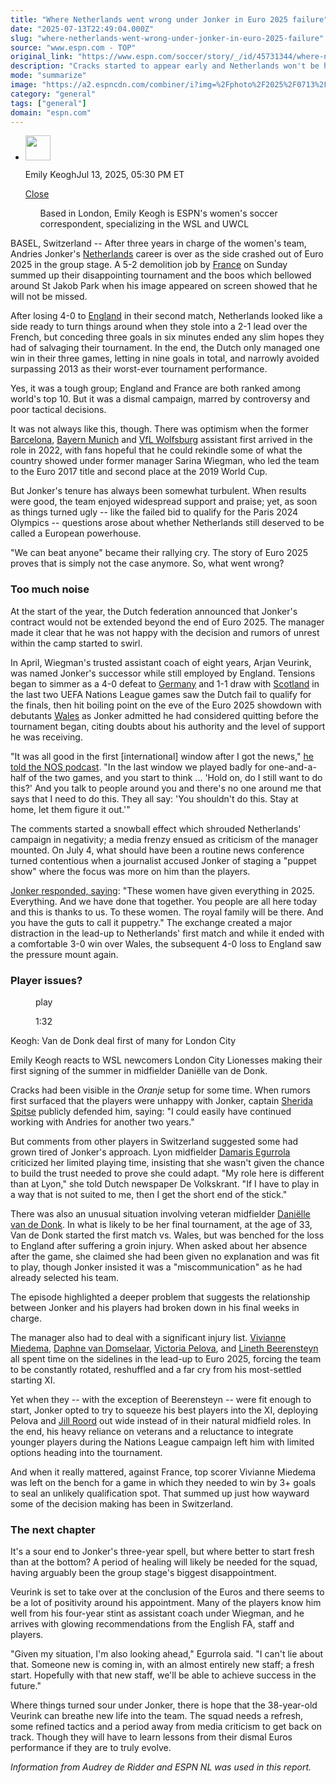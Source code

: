 ```yaml
---
title: "Where Netherlands went wrong under Jonker in Euro 2025 failure"
date: "2025-07-13T22:49:04.000Z"
slug: "where-netherlands-went-wrong-under-jonker-in-euro-2025-failure"
source: "www.espn.com - TOP"
original_link: "https://www.espn.com/soccer/story/_/id/45731344/where-netherlands-went-wrong-jonker-euro-2025-failure"
description: "Cracks started to appear early and Netherlands won't be happy about their early exit."
mode: "summarize"
image: "https://a2.espncdn.com/combiner/i?img=%2Fphoto%2F2025%2F0713%2Fr1518516_1296x729_16%2D9.jpg"
category: "general"
tags: ["general"]
domain: "espn.com"
---
```

<div id="readability-page-1" class="page"><div><div><ul><li><p><img src="https://a.espncdn.com/combiner/i?img=/i/columnists/espn_generic_m.jpg&amp;h=80&amp;w=80&amp;scale=crop" alt="" width="40" height="40"></p><p>Emily Keogh<span>Jul 13, 2025, 05:30 PM ET</span></p><div><p><a href="#">Close</a></p><ul>Based in London, Emily Keogh is ESPN's women's soccer correspondent, specializing in the WSL and UWCL</ul></div></li></ul></div><p>BASEL, Switzerland -- After three years in charge of the women's team, Andries Jonker's <a data-clubhouse-guid="0a0c383a-529d-d9ee-1a31-cf53c70954ce" href="https://www.espn.com/soccer/team?id=7151">Netherlands</a> career is over as the side crashed out of Euro 2025 in the group stage. A 5-2 demolition job by <a data-clubhouse-guid="b58fe5b5-8b20-f8ea-3330-43c222675ea8" href="https://www.espn.com/soccer/team?id=2755">France</a> on Sunday summed up their disappointing tournament and the boos which bellowed around St Jakob Park when his image appeared on screen showed that he will not be missed.</p><p>After losing 4-0 to <a data-clubhouse-guid="54012d1b-24f0-7f9e-8e53-4372e84efd04" href="https://www.espn.com/soccer/team?id=5159">England</a> in their second match, Netherlands looked like a side ready to turn things around when they stole into a 2-1 lead over the French, but conceding three goals in six minutes ended any slim hopes they had of salvaging their tournament. In the end, the Dutch only managed one win in their three games, letting in nine goals in total, and narrowly avoided surpassing 2013 as their worst-ever tournament performance.</p><p>Yes, it was a tough group; England and France are both ranked among world's top 10. But it was a dismal campaign, marred by controversy and poor tactical decisions.</p><p>It was not always like this, though. There was optimism when the former <a data-clubhouse-guid="11da6476-874f-3fe8-b621-20393997be4d" href="https://www.espn.com/soccer/team?id=20091">Barcelona</a>, <a data-clubhouse-guid="acc95eff-24e5-3654-8716-e52356d02233" href="https://www.espn.com/soccer/team?id=20103">Bayern Munich</a> and <a data-clubhouse-guid="5f7eb992-c0e9-feba-6f14-e82eacafbafe" href="https://www.espn.com/soccer/team?id=20107">VfL Wolfsburg</a> assistant first arrived in the role in 2022, with fans hopeful that he could rekindle some of what the country showed under former manager Sarina Wiegman, who led the team to the Euro 2017 title and second place at the 2019 World Cup.</p><p>But Jonker's tenure has always been somewhat turbulent. When results were good, the team enjoyed widespread support and praise; yet, as soon as things turned ugly -- like the failed bid to qualify for the Paris 2024 Olympics -- questions arose about whether Netherlands still deserved to be called a European powerhouse.</p><p>"We can beat anyone" became their rallying cry. The story of Euro 2025 proves that is simply not the case anymore. So, what went wrong?</p><h3>Too much noise</h3><p>At the start of the year, the Dutch federation announced that Jonker's contract would not be extended beyond the end of Euro 2025. The manager made it clear that he was not happy with the decision and rumors of unrest within the camp started to swirl.</p><p>In April, Wiegman's trusted assistant coach of eight years, Arjan Veurink, was named Jonker's successor while still employed by England. Tensions began to simmer as a 4-0 defeat to <a data-clubhouse-guid="3002cdb6-4d2f-4a63-fb74-f789fa9067fb" href="https://www.espn.com/soccer/team?id=2756">Germany</a> and 1-1 draw with <a data-clubhouse-guid="ef69ee85-fb83-3e22-9d55-4ca29da45343" href="https://www.espn.com/soccer/team?id=12633">Scotland</a> in the last two UEFA Nations League games saw the Dutch fail to qualify for the finals, then hit boiling point on the eve of the Euro 2025 showdown with debutants <a data-clubhouse-guid="11f4f7ba-8557-3081-99e4-8163a2599820" href="https://www.espn.com/soccer/team?id=12634">Wales</a> as Jonker admitted he had considered quitting before the tournament began, citing doubts about his authority and the level of support he was receiving.</p><p>"It was all good in the first [international] window after I got the news," <a href="https://nos.nl/collectie/13995/artikel/2573530-jonker-overwoog-voor-ek-te-stoppen-als-bondscoach-van-oranje" target="_blank">he told the NOS podcast</a>. "In the last window we played badly for one-and-a-half of the two games, and you start to think ... 'Hold on, do I still want to do this?' And you talk to people around you and there's no one around me that says that I need to do this. They all say: 'You shouldn't do this. Stay at home, let them figure it out.'"</p><p>The comments started a snowball effect which shrouded Netherlands' campaign in negativity; a media frenzy ensued as criticism of the manager mounted. On July 4, what should have been a routine news conference turned contentious when a journalist accused Jonker of staging a "puppet show" where the focus was more on him than the players.</p><p><a href="https://www.tiktok.com/@itvsport/video/7523311601638837526" target="_blank">Jonker responded, saying</a>: "These women have given everything in 2025. Everything. And we have done that together. You people are all here today and this is thanks to us. To these women. The royal family will be there. And you have the guts to call it puppetry." The exchange created a major distraction in the lead-up to Netherlands' first match and while it ended with a comfortable 3-0 win over Wales, the subsequent 4-0 loss to England saw the pressure mount again.</p><h3>Player issues?</h3><div data-behavior="video_scroll"><figure data-video="watch,640,360,45551403" data-cerebro-id="685579c889c85416c538af07" data-title="Keogh: Van de Donk deal first of many for London City" data-source="espn"><picture><source data-srcset="https://a4.espncdn.com/combiner/i?img=%2Fmedia%2Fmotion%2F2025%2F0620%2Fdm_250620_Keogh_Van_de_Donk_deal_first_of_many_for_Lionesses%2Fdm_250620_Keogh_Van_de_Donk_deal_first_of_many_for_Lionesses.jpg&amp;w=640&amp;h=360&amp;cquality=80&amp;format=jpg" media="(min-width: 376px)"><source data-srcset="https://a4.espncdn.com/combiner/i?img=%2Fmedia%2Fmotion%2F2025%2F0620%2Fdm_250620_Keogh_Van_de_Donk_deal_first_of_many_for_Lionesses%2Fdm_250620_Keogh_Van_de_Donk_deal_first_of_many_for_Lionesses.jpg&amp;w=335&amp;cquality=80, https://a4.espncdn.com/combiner/i?img=%2Fmedia%2Fmotion%2F2025%2F0620%2Fdm_250620_Keogh_Van_de_Donk_deal_first_of_many_for_Lionesses%2Fdm_250620_Keogh_Van_de_Donk_deal_first_of_many_for_Lionesses.jpg&amp;w=670&amp;cquality=40&amp;format=jpg 2x" media="(max-width: 375px)"></picture><span data-id="45551403">play</span><figcaption><p>1:32</p></figcaption></figure><div><p>Keogh: Van de Donk deal first of many for London City</p><p>Emily Keogh reacts to WSL newcomers London City Lionesses making their first signing of the summer in midfielder Daniëlle van de Donk.</p></div></div><p>Cracks had been visible in the <i>Oranje</i> setup for some time. When rumors first surfaced that the players were unhappy with Jonker, captain <a data-player-guid="03946f77-7b3b-1ad7-5f03-562e8936b12a" href="https://www.espn.com/soccer/player/_/id/95226/sherida-spitse">Sherida Spitse</a> publicly defended him, saying: "I could easily have continued working with Andries for another two years."</p><p>But comments from other players in Switzerland suggested some had grown tired of Jonker's approach. Lyon midfielder <a data-player-guid="1ee299a1-b8fc-1712-782f-4e04360b5921" href="https://www.espn.com/soccer/player/_/id/288448/damaris-egurrola">Damaris Egurrola</a> criticized her limited playing time, insisting that she wasn't given the chance to build the trust needed to prove she could adapt. "My role here is different than at Lyon," she told Dutch newspaper De Volkskrant. "If I have to play in a way that is not suited to me, then I get the short end of the stick."</p><p>There was also an unusual situation involving veteran midfielder <a data-player-guid="b0fa20b1-e7b9-676f-e7df-ba4f3e8660f3" href="https://www.espn.com/soccer/player/_/id/219946/danielle-van-de-donk">Daniëlle van de Donk</a>. In what is likely to be her final tournament, at the age of 33, Van de Donk started the first match vs. Wales, but was benched for the loss to England after suffering a groin injury. When asked about her absence after the game, she claimed she had been given no explanation and was fit to play, though Jonker insisted it was a "miscommunication" as he had already selected his team.</p><p>The episode highlighted a deeper problem that suggests the relationship between Jonker and his players had broken down in his final weeks in charge.</p><p>The manager also had to deal with a significant injury list. <a data-player-guid="c4c9903f-d9d0-955b-d26c-3984fdc7c11f" href="https://www.espn.com/soccer/player/_/id/219945/vivianne-miedema">Vivianne Miedema</a>, <a data-player-guid="df3994d1-07ba-3654-b660-31864a9efba4" href="https://www.espn.com/soccer/player/_/id/309903/daphne-van-domselaar">Daphne van Domselaar</a>, <a data-player-guid="c226df4e-3e8d-4e33-0bf2-eb3b01ac803c" href="https://www.espn.com/soccer/player/_/id/270056/victoria-pelova">Victoria Pelova</a>, and <a data-player-guid="7f9196e9-4bbb-2969-ba56-acc2208ebbe2" href="https://www.espn.com/soccer/player/_/id/246056/lineth-beerensteyn">Lineth Beerensteyn</a> all spent time on the sidelines in the lead-up to Euro 2025, forcing the team to be constantly rotated, reshuffled and a far cry from his most-settled starting XI.</p><p>Yet when they -- with the exception of Beerensteyn -- were fit enough to start, Jonker opted to try to squeeze his best players into the XI, deploying Pelova and <a data-player-guid="7e1fae1b-30f8-5fed-d463-70f00e4892cb" href="https://www.espn.com/soccer/player/_/id/219951/jill-roord">Jill Roord</a> out wide instead of in their natural midfield roles. In the end, his heavy reliance on veterans and a reluctance to integrate younger players during the Nations League campaign left him with limited options heading into the tournament.</p><p>And when it really mattered, against France, top scorer Vivianne Miedema was left on the bench for a game in which they needed to win by 3+ goals to seal an unlikely qualification spot. That summed up just how wayward some of the decision making has been in Switzerland.</p><h3>The next chapter</h3><p>It's a sour end to Jonker's three-year spell, but where better to start fresh than at the bottom? A period of healing will likely be needed for the squad, having arguably been the group stage's biggest disappointment.</p><p>Veurink is set to take over at the conclusion of the Euros and there seems to be a lot of positivity around his appointment. Many of the players know him well from his four-year stint as assistant coach under Wiegman, and he arrives with glowing recommendations from the English FA, staff and players.</p><p>"Given my situation, I'm also looking ahead," Egurrola said. "I can't lie about that. Someone new is coming in, with an almost entirely new staff; a fresh start. Hopefully with that new staff, we'll be able to achieve success in the future."</p><p>Where things turned sour under Jonker, there is hope that the 38-year-old Veurink can breathe new life into the team. The squad needs a refresh, some refined tactics and a period away from media criticism to get back on track. Though they will have to learn lessons from their dismal Euros performance if they are to truly evolve.</p><p><em>Information from Audrey de Ridder and ESPN NL was used in this report.</em></p>
</div></div>